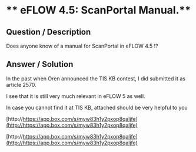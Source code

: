 # ** eFLOW 4.5: ScanPortal Manual.** #

## **Question / Description** ##

Does anyone know of a manual for ScanPortal in eFLOW 4.5 !?


## **Answer / Solution** ##

In the past when Oren announced the TIS KB contest, I did submitted it as article 2570. 

I see that it is still very much relevant in eFLOW 5 as well.

In case you cannot find it at TIS KB, attached should be very helpful to you


[http://https://app.box.com/s/myw83h1y2pxop8qaljfe](http://https://app.box.com/s/myw83h1y2pxop8qaljfe)

[http://https://app.box.com/s/myw83h1y2pxop8qaljfe](http://https://app.box.com/s/myw83h1y2pxop8qaljfe)



